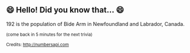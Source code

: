 ## :smile: Hello! Did you know that... :smile:
192 is the population of Bide Arm in Newfoundland and Labrador, Canada.

<sup>(come back in 5 minutes for the next trivia)</sup>


<sup>Credits: http://numbersapi.com</sup>
